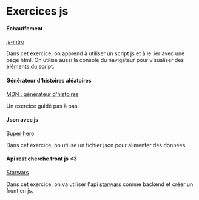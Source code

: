# Exercices js

#### Échauffement

[js-intro](exercice/js-intro.md)

Dans cet exercice, on apprend à utiliser un script js et à le lier avec une page html. On utilise aussi la console du navigateur pour visualiser des éléments du script.

#### Générateur d'histoires aléatoires

[MDN : générateur d'histoires](https://developer.mozilla.org/fr/docs/Learn/JavaScript/First_steps/Silly_story_generator)

Un exercice guidé pas à pas.

#### Json avec js

[Super hero](https://developer.mozilla.org/fr/docs/Learn/JavaScript/Objects/JSON)

Dans cet exercice, on utilise un fichier json pour alimenter des données.

#### Api rest cherche front js <3

[Starwars](exercice/starwars.md)

Dans cet exercice, on va utiliser l'api [starwars](https://swapi.co/) comme backend et créer un front en js.
